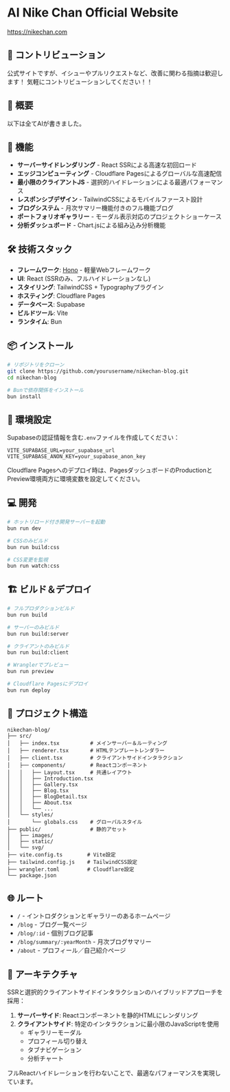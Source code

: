 # AI Nike Chan Official Website

https://nikechan.com

## 🤝 コントリビューション

公式サイトですが、イシューやプルリクエストなど、改善に関わる指摘は歓迎します！
気軽にコントリビューションしてください！！

## 📕 概要

以下は全てAIが書きました。

## 🚀 機能

- **サーバーサイドレンダリング** - React SSRによる高速な初回ロード
- **エッジコンピューティング** - Cloudflare Pagesによるグローバルな高速配信
- **最小限のクライアントJS** - 選択的ハイドレーションによる最適パフォーマンス
- **レスポンシブデザイン** - TailwindCSSによるモバイルファースト設計
- **ブログシステム** - 月次サマリー機能付きのフル機能ブログ
- **ポートフォリオギャラリー** - モーダル表示対応のプロジェクトショーケース
- **分析ダッシュボード** - Chart.jsによる組み込み分析機能

## 🛠 技術スタック

- **フレームワーク**: [Hono](https://hono.dev/) - 軽量Webフレームワーク
- **UI**: React (SSRのみ、フルハイドレーションなし)
- **スタイリング**: TailwindCSS + Typographyプラグイン
- **ホスティング**: Cloudflare Pages
- **データベース**: Supabase
- **ビルドツール**: Vite
- **ランタイム**: Bun

## 📦 インストール

```bash
# リポジトリをクローン
git clone https://github.com/yourusername/nikechan-blog.git
cd nikechan-blog

# Bunで依存関係をインストール
bun install
```

## 🔧 環境設定

Supabaseの認証情報を含む`.env`ファイルを作成してください：

```env
VITE_SUPABASE_URL=your_supabase_url
VITE_SUPABASE_ANON_KEY=your_supabase_anon_key
```

Cloudflare Pagesへのデプロイ時は、PagesダッシュボードのProductionとPreview環境両方に環境変数を設定してください。

## 💻 開発

```bash
# ホットリロード付き開発サーバーを起動
bun run dev

# CSSのみビルド
bun run build:css

# CSS変更を監視
bun run watch:css
```

## 🏗 ビルド＆デプロイ

```bash
# フルプロダクションビルド
bun run build

# サーバーのみビルド
bun run build:server

# クライアントのみビルド
bun run build:client

# Wranglerでプレビュー
bun run preview

# Cloudflare Pagesにデプロイ
bun run deploy
```

## 📁 プロジェクト構造

```
nikechan-blog/
├── src/
│   ├── index.tsx          # メインサーバー＆ルーティング
│   ├── renderer.tsx       # HTMLテンプレートレンダラー
│   ├── client.tsx         # クライアントサイドインタラクション
│   ├── components/        # Reactコンポーネント
│   │   ├── Layout.tsx     # 共通レイアウト
│   │   ├── Introduction.tsx
│   │   ├── Gallery.tsx
│   │   ├── Blog.tsx
│   │   ├── BlogDetail.tsx
│   │   ├── About.tsx
│   │   └── ...
│   └── styles/
│       └── globals.css    # グローバルスタイル
├── public/                # 静的アセット
│   ├── images/
│   ├── static/
│   └── svg/
├── vite.config.ts        # Vite設定
├── tailwind.config.js    # TailwindCSS設定
├── wrangler.toml         # Cloudflare設定
└── package.json
```

## 🌐 ルート

- `/` - イントロダクションとギャラリーのあるホームページ
- `/blog` - ブログ一覧ページ
- `/blog/:id` - 個別ブログ記事
- `/blog/summary/:yearMonth` - 月次ブログサマリー
- `/about` - プロフィール／自己紹介ページ

## 🎨 アーキテクチャ

SSRと選択的クライアントサイドインタラクションのハイブリッドアプローチを採用：

1. **サーバーサイド**: Reactコンポーネントを静的HTMLにレンダリング
2. **クライアントサイド**: 特定のインタラクションに最小限のJavaScriptを使用
   - ギャラリーモーダル
   - プロフィール切り替え
   - タブナビゲーション
   - 分析チャート

フルReactハイドレーションを行わないことで、最適なパフォーマンスを実現しています。

